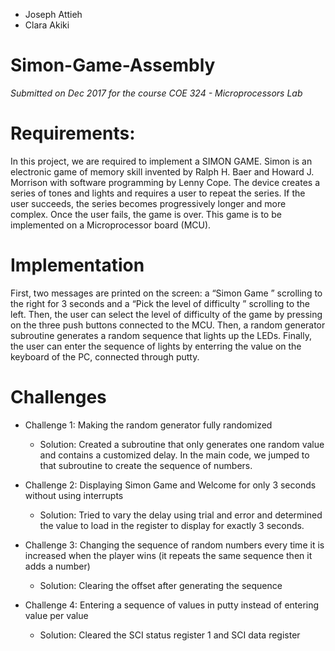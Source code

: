 - Joseph Attieh
- Clara Akiki


# Simon-Game-Assembly

_Submitted on Dec 2017 for the course COE 324 - Microprocessors Lab_

# Requirements:

In this project, we are required to implement a SIMON GAME.
Simon is an electronic game of memory skill invented by Ralph H. Baer and Howard J. Morrison with software programming by Lenny Cope. The device creates a series of tones and lights and requires a user to repeat the series. If the user succeeds, the series becomes progressively longer and more complex. Once the user fails, the game is over. This game is to be implemented on a Microprocessor board (MCU). 

# Implementation 

First, two messages are printed on the screen: a “Simon Game ” scrolling to the right for 3 seconds and a “Pick the level of difficulty ” scrolling to the left. 
Then, the user can select the level of difficulty of the game by pressing on the three push buttons connected to the MCU. 
Then, a random generator subroutine generates a random sequence that lights up the LEDs.
Finally, the user can enter the sequence of lights by enterring the value on the keyboard of the PC, connected through putty.

# Challenges

- Challenge 1: Making the random generator fully randomized
  -  Solution: Created a subroutine that only generates one random value and contains a customized delay. In the main code, we jumped to that subroutine to create the sequence of numbers.

- Challenge 2: Displaying Simon Game and Welcome for only 3 seconds without using interrupts
  - Solution: Tried  to vary the delay using trial and error and determined the value to load in the register  to display for exactly 3 seconds.

- Challenge 3: Changing the sequence of random numbers every time it is increased when the player wins (it repeats the same sequence then it adds a number)
  - Solution:  Clearing the offset after generating the sequence

- Challenge 4: Entering a sequence of values in putty instead of entering value per value
  - Solution: Cleared the SCI status register 1 and SCI data register



